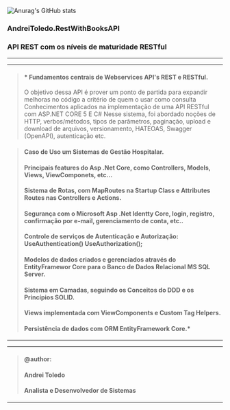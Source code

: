 ![Anurag's GitHub stats](https://github-readme-stats.vercel.app/api?username=andreitoledo&&hide=contribs,issues,prs&show_icons=true&theme=dark)

### AndreiToledo.RestWithBooksAPI
### API REST com os níveis de maturidade RESTful
---
---
> #### * Fundamentos centrais de Webservices API's REST e RESTful.
> O objetivo dessa API é prover um ponto de partida para expandir melhoras no código a critério de quem o usar como consulta
> Conhecimentos aplicados na implementação de uma API RESTful com ASP.NET CORE 5 E C#
> Nesse sistema, foi abordado noções de HTTP, verbos/métodos, tipos de parâmetros, paginação, upload e download de arquivos,
> versionamento, HATEOAS, Swagger (OpenAPI), autenticação etc.

> #### Caso de Uso um Sistemas de Gestão Hospitalar.
> #### Principais features do Asp .Net Core, como Controllers, Models, Views, ViewComponets, etc...
> #### Sistema de Rotas, com MapRoutes na Startup Class e Attributes Routes nas Controllers e Actions.
> #### Segurança com o Microsoft Asp .Net Identty Core, login, registro, confirmação por e-mail, gerenciamento de conta, etc.. 
> #### Controle de serviços de Autenticação e Autorização: UseAuthentication() UseAuthorization();
> #### Modelos de dados criados e gerenciados através do EntityFramewor Core para o Banco de Dados Relacional MS SQL Server.
> #### Sistema em Camadas, seguindo os Conceitos do DDD e os Princípios SOLID.
> #### Views implementada com ViewComponents e Custom Tag Helpers.
> #### Persistência de dados com ORM EntityFramework Core.*
---

----
>#### @author:                             
>#### Andrei Toledo                        
>#### Analista e Desenvolvedor de Sistemas 
----
